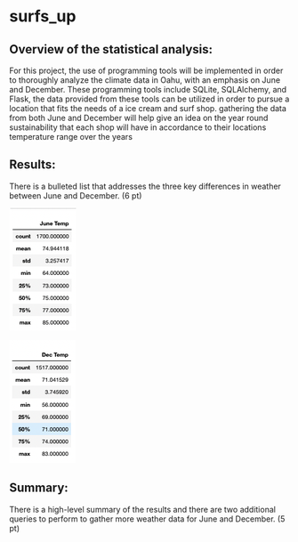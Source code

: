 # surfs_up

## Overview of the statistical analysis:

For this project, the use of programming tools will be implemented in order to thoroughly analyze the climate data in Oahu, with an emphasis on June and December. These programming tools include SQLite, SQLAlchemy, and Flask, the data provided from these tools can be utilized in order to pursue a location that fits the needs of a ice cream and surf shop. gathering the data from both June and December will help give an idea on the year round sustainability that each shop will have in accordance to their locations temperature range over the years

## Results:
There is a bulleted list that addresses the three key differences in weather between June and December. (6 pt)

![June_Temps](https://github.com/Calebmkelly/surfs_up/blob/main/Resources/June_Temps.png)

![Dec_Temps](https://github.com/Calebmkelly/surfs_up/blob/main/Resources/Dec_Temps.png)

## Summary:
There is a high-level summary of the results and there are two additional queries to perform to gather more weather data for June and December. (5 pt)
